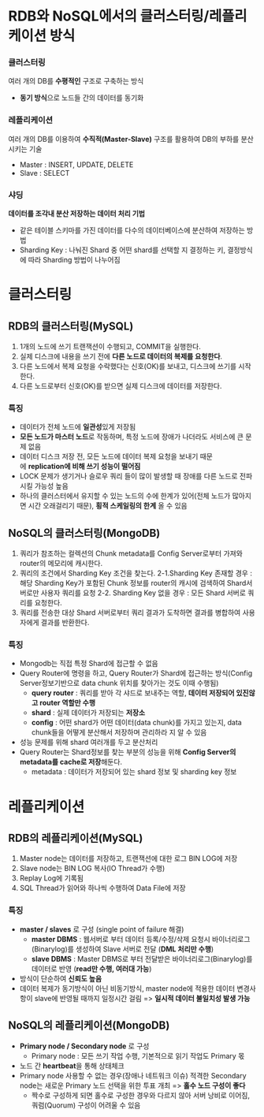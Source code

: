 # RDB와 NoSQL에서의 클러스터링/레플리케이션 방식

### 클러스터링

여러 개의 DB를 **수평적인** 구조로 구축하는 방식

- **동기 방식**으로 노드들 간의 데이터를 동기화

### 레플리케이션

여러 개의 DB를 이용하여 **수직적(Master-Slave)** 구조를 활용하여 DB의 부하를 분산 시키는 기술

- Master : INSERT, UPDATE, DELETE
- Slave : SELECT

### 샤딩

**데이터를 조각내 분산 저장하는 데이터 처리 기법**

- 같은 테이블 스키마를 가진 데이터를 다수의 데이터베이스에 분산하여 저장하는 방법
- Sharding Key : 나눠진 Shard 중 어떤 shard를 선택할 지 결정하는 키, 결정방식에 따라 Sharding 방법이 나누어짐

# 클러스터링

## RDB의 클러스터링(MySQL)


1. 1개의 노드에 쓰기 트랜잭션이 수행되고, COMMIT을 실행한다.
2. 실제 디스크에 내용을 쓰기 전에 **다른 노드로 데이터의 복제를 요청한다**.
3. 다른 노드에서 복제 요청을 수락했다는 신호(OK)를 보내고, 디스크에 쓰기를 시작한다.
4. 다른 노드로부터 신호(OK)를 받으면 실제 디스크에 데이터를 저장한다.

### 특징

- 데이터가 전체 노드에 **일관성**있게 저장됨
- **모든 노드가 마스터 노드**로 작동하며, 특정 노드에 장애가 나더라도 서비스에 큰 문제 없음
- 데이터 디스크 저장 전, 모든 노드에 데이터 복제 요청을 보내기 때문에 **replication에 비해 쓰기 성능이 떨어짐**
- LOCK 문제가 생기거나 슬로우 쿼리 들이 많이 발생할 때 장애를 다른 노드로 전파시킬 가능성 높음
- 하나의 클러스터에서 유지할 수 있는 노드의 수에 한계가 있어(전체 노드가 많아지면 시간 오래걸리기 때문), **횡적 스케일링의 한계** 올 수 있음

## NoSQL의 클러스터링(MongoDB)


1. 쿼리가 참조하는 컬렉션의 Chunk metadata를 Config Server로부터 가져와 router의 메모리에 캐시한다.
2. 쿼리의 조건에서 Sharding Key 조건을 찾는다.
2-1.Sharding Key 존재할 경우 : 해당 Sharding Key가 포함된 Chunk 정보를 router의 캐시에 검색하여 Shard서버로만 사용자 쿼리를 요청
2-2. Sharding Key 없을 경우 : 모든 Shard 서버로 쿼리를 요청한다.
3. 쿼리를 전송한 대상 Shard 서버로부터 쿼리 결과가 도착하면 결과를 병합하여 사용자에게 결과를 반환한다.

### 특징

- Mongodb는 직접 특정 Shard에 접근할 수 없음
- Query Router에 명령을 하고, Query Router가 Shard에 접근하는 방식(Config Server정보기반으로 data chunk 위치를 찾아가는 것도 이때 수행됨)
    - **query router** : 쿼리를 받아 각 샤드로 보내주는 역할, **데이터 저장되어 있진않고 router 역할만 수행**
    - **shard** : 실제 데이터가 저장되는 **저장소**
    - **config** : 어떤 shard가 어떤 데이터(data chunk)를 가지고 있는지, data chunk들을 어떻게 분산해서 저장하며 관리하라 지 알 수 있음
- 성능 문제를 위해 shard 여러개를 두고 분산처리
- Query Router는 Shard정보를 찾는 부분의 성능을 위해 **Config Server의 metadata를 cache로 저장**해둔다.
    - metadata : 데이터가 저장되어 있는 shard 정보 및 sharding key 정보

# 레플리케이션

## RDB의 레플리케이션(MySQL)


1. Master node는 데이터를 저장하고, 트랜잭션에 대한 로그 BIN LOG에 저장
2. Slave node는 BIN LOG 복사(IO Thread가 수행)
3. Replay Log에 기록됨
4. SQL Thread가 읽어와 하나씩 수행하여 Data File에 저장

### 특징

- **master / slaves** 로 구성 (single point of failure 해결)
    - **master DBMS** : 웹서버로 부터 데이터 등록/수정/삭제 요청시 바이너리로그(Binarylog)를 생성하여 Slave 서버로 전달 (**DML 처리만 수행**)
    - **slave DBMS** : Master DBMS로 부터 전달받은 바이너리로그(Binarylog)를 데이터로 반영 (**read만 수행, 여러대 가능**)
- 방식이 단순하여 **신뢰도 높음**
- 데이터 복제가 동기방식이 아닌 비동기방식, master node에 적용한 데이터 변경사항이 slave에 반영될 때까지 일정시간 걸림 => **일시적 데이터 불일치성 발생 가능**

## NoSQL의 레플리케이션(MongoDB)


- **Primary node / Secondary node** 로 구성
    - Primary node : 모든 쓰기 작업 수행, 기본적으로 읽기 작업도 Primary 몫
- 노드 간 **heartbeat**을 통해 상태체크
- Primary node 사용할 수 없는 경우(장애나 네트워크 이슈) 적격한 Secondary node는 새로운 Primary 노드 선택을 위한 투표 개최 => **홀수 노드 구성이 좋다**
    - 짝수로 구성하게 되면 홀수로 구성한 경우와 다르지 않아 서버 낭비로 이어짐, 쿼럼(Quorum) 구성이 어려울 수 있음
